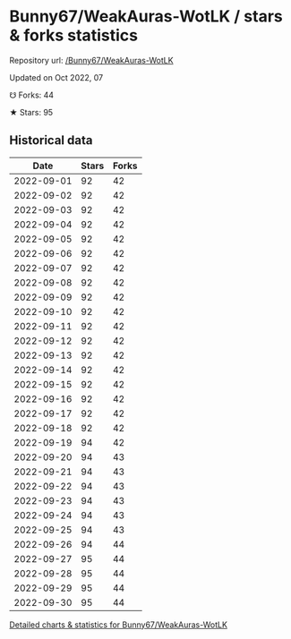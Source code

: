 # Bunny67/WeakAuras-WotLK / stars & forks statistics

Repository url: [/Bunny67/WeakAuras-WotLK](https://github.com/Bunny67/WeakAuras-WotLK)

Updated on Oct 2022, 07

☋ Forks: 44

★ Stars: 95

## Historical data
| Date | Stars | Forks |
|------|-------|-------|
| 2022-09-01 | 92 | 42 | 
| 2022-09-02 | 92 | 42 | 
| 2022-09-03 | 92 | 42 | 
| 2022-09-04 | 92 | 42 | 
| 2022-09-05 | 92 | 42 | 
| 2022-09-06 | 92 | 42 | 
| 2022-09-07 | 92 | 42 | 
| 2022-09-08 | 92 | 42 | 
| 2022-09-09 | 92 | 42 | 
| 2022-09-10 | 92 | 42 | 
| 2022-09-11 | 92 | 42 | 
| 2022-09-12 | 92 | 42 | 
| 2022-09-13 | 92 | 42 | 
| 2022-09-14 | 92 | 42 | 
| 2022-09-15 | 92 | 42 | 
| 2022-09-16 | 92 | 42 | 
| 2022-09-17 | 92 | 42 | 
| 2022-09-18 | 92 | 42 | 
| 2022-09-19 | 94 | 42 | 
| 2022-09-20 | 94 | 43 | 
| 2022-09-21 | 94 | 43 | 
| 2022-09-22 | 94 | 43 | 
| 2022-09-23 | 94 | 43 | 
| 2022-09-24 | 94 | 43 | 
| 2022-09-25 | 94 | 43 | 
| 2022-09-26 | 94 | 44 | 
| 2022-09-27 | 95 | 44 | 
| 2022-09-28 | 95 | 44 | 
| 2022-09-29 | 95 | 44 | 
| 2022-09-30 | 95 | 44 | 


[Detailed charts & statistics for Bunny67/WeakAuras-WotLK](https://reviewgithub.com/rep/Bunny67/WeakAuras-WotLK)
